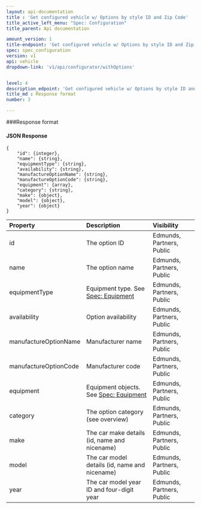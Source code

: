 ```yaml
---
layout: api-documentation
title : 'Get configured vehicle w/ Options by style ID and Zip Code'
title_active_left_menu: "Spec: Configuration"
title_parent: Api documentation

amount_version: 1
title-endpoint: 'Get configured vehicle w/ Options by style ID and Zip Code'
spec: spec_configuration
version: v1
api: vehicle
dropdown-link: 'v1/api/configurator/withOptions'


level: 4
description_edpoint: 'Get configured vehicle w/ Options by style ID and Zip Code'
title_md : Response format
number: 3

---
```


###Response format

#### JSON Response

	{
		"id": {integer},
		"name": {string},
		"equipmentType": {string},
		"availability": {string},
		"manufactureOptionName": {string},
		"manufactureOptionCode": {string},
		"equipment": {array},
		"category": {string},
		"make": {object},
		"model": {object},
		"year": {object}
    }

| Property      | Description                         					| Visibility                |
|:--------------|:------------------------------------------------------|:------------------------- |
| id		    				| The option ID											| Edmunds, Partners, Public |
| name		    				| The option name										| Edmunds, Partners, Public |
| equipmentType 				| Equipment type. See [Spec: Equipment](/api-documentation/vehicle/spec_equipment/v2/)	| Edmunds, Partners, Public |
| availability  				| Option availability									| Edmunds, Partners, Public |
| manufactureOptionName		    | Manufacturer name										| Edmunds, Partners, Public |
| manufactureOptionCode			| Manufacturer code										| Edmunds, Partners, Public |
| equipment	    				| Equipment objects. See [Spec: Equipment](/api-documentation/vehicle/spec_equipment/v2/) | Edmunds, Partners, Public |
| category	    				| The option category (see overview)					| Edmunds, Partners, Public |
| make		    | The car make details (id, name and nicename)			| Edmunds, Partners, Public |
| model		    | The car model details (id, name and nicename)			| Edmunds, Partners, Public |
| year		    | The car model year ID and four-digit year				| Edmunds, Partners, Public |


